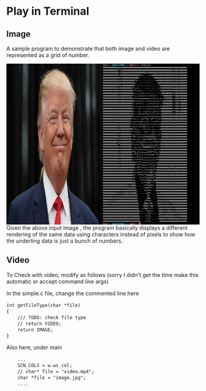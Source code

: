# Play in Terminal  

## Image

A sample program to demonstrate that both image and video are represented as a grid of number.
<p style="clear:both"></p>

<img src="output.png" style="float: right;width:50%; height: 30em" alt="Output rendered on terminal" title="Output displayed on terminal"/>
<img src="image.jpg" style="float: right;width:50%; height: 30em" alt="Sample Input Image" title="Sample input image"/>
<p style="clear:both"></p>

Given the above input image , the program basically displays a different rendering of the same data using characters instead of pixels to show how the underling data is just a bunch of numbers.


## Video
To Check with video, modify as follows (sorry I didn't get the time make this automatic or accept command line args)

In the simple.c file, change the commented line here
```{c}
int getFileType(char *file)
{
	/// TODO: check file type
	// return VIDEO;
	return IMAGE;
}
```

Also here, under main
```{c}
    ...
    SCN_COLS = w.ws_col;
	// char* file = "video.mp4";
	char *file = "image.jpg";
    ....
```
